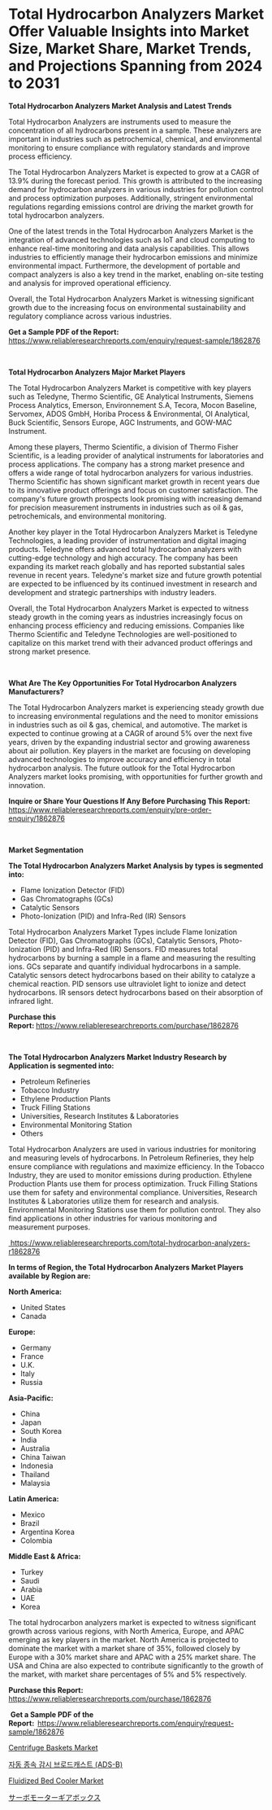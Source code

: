 <p><h1>Total Hydrocarbon Analyzers Market Offer Valuable Insights into Market Size, Market Share, Market Trends, and Projections Spanning from 2024 to 2031</h1></p><p><strong>Total Hydrocarbon Analyzers Market Analysis and Latest Trends</strong></p>
<p><p>Total Hydrocarbon Analyzers are instruments used to measure the concentration of all hydrocarbons present in a sample. These analyzers are important in industries such as petrochemical, chemical, and environmental monitoring to ensure compliance with regulatory standards and improve process efficiency.</p><p>The Total Hydrocarbon Analyzers Market is expected to grow at a CAGR of 13.9% during the forecast period. This growth is attributed to the increasing demand for hydrocarbon analyzers in various industries for pollution control and process optimization purposes. Additionally, stringent environmental regulations regarding emissions control are driving the market growth for total hydrocarbon analyzers.</p><p>One of the latest trends in the Total Hydrocarbon Analyzers Market is the integration of advanced technologies such as IoT and cloud computing to enhance real-time monitoring and data analysis capabilities. This allows industries to efficiently manage their hydrocarbon emissions and minimize environmental impact. Furthermore, the development of portable and compact analyzers is also a key trend in the market, enabling on-site testing and analysis for improved operational efficiency.</p><p>Overall, the Total Hydrocarbon Analyzers Market is witnessing significant growth due to the increasing focus on environmental sustainability and regulatory compliance across various industries.</p></p>
<p><strong>Get a Sample PDF of the Report:&nbsp;</strong> <a href="https://www.reliableresearchreports.com/enquiry/request-sample/1862876">https://www.reliableresearchreports.com/enquiry/request-sample/1862876</a></p>
<p>&nbsp;</p>
<p><strong>Total Hydrocarbon Analyzers Major Market Players</strong></p>
<p><p>The Total Hydrocarbon Analyzers Market is competitive with key players such as Teledyne, Thermo Scientific, GE Analytical Instruments, Siemens Process Analytics, Emerson, Environnement S.A, Tecora, Mocon Baseline, Servomex, ADOS GmbH, Horiba Process & Environmental, OI Analytical, Buck Scientific, Sensors Europe, AGC Instruments, and GOW-MAC Instrument.</p><p>Among these players, Thermo Scientific, a division of Thermo Fisher Scientific, is a leading provider of analytical instruments for laboratories and process applications. The company has a strong market presence and offers a wide range of total hydrocarbon analyzers for various industries. Thermo Scientific has shown significant market growth in recent years due to its innovative product offerings and focus on customer satisfaction. The company's future growth prospects look promising with increasing demand for precision measurement instruments in industries such as oil & gas, petrochemicals, and environmental monitoring.</p><p>Another key player in the Total Hydrocarbon Analyzers Market is Teledyne Technologies, a leading provider of instrumentation and digital imaging products. Teledyne offers advanced total hydrocarbon analyzers with cutting-edge technology and high accuracy. The company has been expanding its market reach globally and has reported substantial sales revenue in recent years. Teledyne's market size and future growth potential are expected to be influenced by its continued investment in research and development and strategic partnerships with industry leaders.</p><p>Overall, the Total Hydrocarbon Analyzers Market is expected to witness steady growth in the coming years as industries increasingly focus on enhancing process efficiency and reducing emissions. Companies like Thermo Scientific and Teledyne Technologies are well-positioned to capitalize on this market trend with their advanced product offerings and strong market presence.</p></p>
<p>&nbsp;</p>
<p><strong>What Are The Key Opportunities For Total Hydrocarbon Analyzers Manufacturers?</strong></p>
<p><p>The Total Hydrocarbon Analyzers market is experiencing steady growth due to increasing environmental regulations and the need to monitor emissions in industries such as oil & gas, chemical, and automotive. The market is expected to continue growing at a CAGR of around 5% over the next five years, driven by the expanding industrial sector and growing awareness about air pollution. Key players in the market are focusing on developing advanced technologies to improve accuracy and efficiency in total hydrocarbon analysis. The future outlook for the Total Hydrocarbon Analyzers market looks promising, with opportunities for further growth and innovation.</p></p>
<p><strong>Inquire or Share Your Questions If Any Before Purchasing This Report:</strong> <a href="https://www.reliableresearchreports.com/enquiry/pre-order-enquiry/1862876">https://www.reliableresearchreports.com/enquiry/pre-order-enquiry/1862876</a></p>
<p>&nbsp;</p>
<p><strong>Market Segmentation</strong></p>
<p><strong>The Total Hydrocarbon Analyzers Market Analysis by types is segmented into:</strong></p>
<p><ul><li>Flame Ionization Detector (FID)</li><li>Gas Chromatographs (GCs)</li><li>Catalytic Sensors</li><li>Photo-Ionization (PID) and Infra-Red (IR) Sensors</li></ul></p>
<p><p>Total Hydrocarbon Analyzers Market Types include Flame Ionization Detector (FID), Gas Chromatographs (GCs), Catalytic Sensors, Photo-Ionization (PID) and Infra-Red (IR) Sensors. FID measures total hydrocarbons by burning a sample in a flame and measuring the resulting ions. GCs separate and quantify individual hydrocarbons in a sample. Catalytic sensors detect hydrocarbons based on their ability to catalyze a chemical reaction. PID sensors use ultraviolet light to ionize and detect hydrocarbons. IR sensors detect hydrocarbons based on their absorption of infrared light.</p></p>
<p><strong>Purchase this Report:&nbsp;</strong><a href="https://www.reliableresearchreports.com/purchase/1862876">https://www.reliableresearchreports.com/purchase/1862876</a></p>
<p>&nbsp;</p>
<p><strong>The Total Hydrocarbon Analyzers Market Industry Research by Application is segmented into:</strong></p>
<p><ul><li>Petroleum Refineries</li><li>Tobacco Industry</li><li>Ethylene Production Plants</li><li>Truck Filling Stations</li><li>Universities, Research Institutes & Laboratories</li><li>Environmental Monitoring Station</li><li>Others</li></ul></p>
<p><p>Total Hydrocarbon Analyzers are used in various industries for monitoring and measuring levels of hydrocarbons. In Petroleum Refineries, they help ensure compliance with regulations and maximize efficiency. In the Tobacco Industry, they are used to monitor emissions during production. Ethylene Production Plants use them for process optimization. Truck Filling Stations use them for safety and environmental compliance. Universities, Research Institutes & Laboratories utilize them for research and analysis. Environmental Monitoring Stations use them for pollution control. They also find applications in other industries for various monitoring and measurement purposes.</p></p>
<p><a href="https://www.reliableresearchreports.com/total-hydrocarbon-analyzers-r1862876">&nbsp;https://www.reliableresearchreports.com/total-hydrocarbon-analyzers-r1862876</a></p>
<p><strong>In terms of Region, the Total Hydrocarbon Analyzers Market Players available by Region are:</strong></p>
<p>
    <p> <strong> North America: </strong>
        <ul>
            <li>United States</li>
            <li>Canada</li>
        </ul>
        </p> 
    <p> <strong> Europe: </strong>
        <ul>
            <li>Germany</li>
            <li>France</li>
            <li>U.K.</li>
            <li>Italy</li>
            <li>Russia</li>
        </ul>
        </p> 
    <p> <strong> Asia-Pacific: </strong>
        <ul>
            <li>China</li>
            <li>Japan</li>
            <li>South Korea</li>
            <li>India</li>
            <li>Australia</li>
            <li>China Taiwan</li>
            <li>Indonesia</li>
            <li>Thailand</li>
            <li>Malaysia</li>
        </ul>
        </p> 
    <p> <strong> Latin America: </strong>
        <ul>
            <li>Mexico</li>
            <li>Brazil</li>
            <li>Argentina Korea</li>
            <li>Colombia</li>
        </ul>
        </p> 
    <p> <strong> Middle East & Africa: </strong>
        <ul>
            <li>Turkey</li>
            <li>Saudi</li>
            <li>Arabia</li>
            <li>UAE</li>
            <li>Korea</li>
        </ul>
    </p>
    </p>
<p><p>The total hydrocarbon analyzers market is expected to witness significant growth across various regions, with North America, Europe, and APAC emerging as key players in the market. North America is projected to dominate the market with a market share of 35%, followed closely by Europe with a 30% market share and APAC with a 25% market share. The USA and China are also expected to contribute significantly to the growth of the market, with market share percentages of 5% and 5% respectively.</p></p>
<p><strong>Purchase this Report: </strong><a href="https://www.reliableresearchreports.com/purchase/1862876">https://www.reliableresearchreports.com/purchase/1862876</a></p>
<p>&nbsp;<strong>Get a Sample PDF of the Report:&nbsp;&nbsp;</strong><a href="https://www.reliableresearchreports.com/enquiry/request-sample/1862876">https://www.reliableresearchreports.com/enquiry/request-sample/1862876</a></p>
<p><strong></strong></p>
<p><p><a href="https://github.com/ayamsauke86/Market-Research-Report-List-1/blob/main/centrifuge-baskets-market.md">Centrifuge Baskets Market</a></p><p><a href="https://github.com/konokaryan/Market-Research-Report-List-1/blob/main/4688842168560.md">자동 종속 감시 브로드캐스트 (ADS-B)</a></p><p><a href="https://github.com/airdrophunter675/Market-Research-Report-List-1/blob/main/fluidized-bed-cooler-market.md">Fluidized Bed Cooler Market</a></p><p><a href="https://github.com/BrionnaBoyle/Market-Research-Report-List-1/blob/main/4692250157249.md">サーボモーターギアボックス</a></p></p>